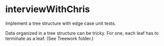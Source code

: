 # interviewWithChris
Implement a tree structure with edge case unit tests.

Data organized in a tree structure can be tricky. For one, each leaf has to terminate as a leaf.
(See Treework folder.)

